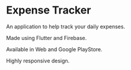 # Expense Tracker

An application to help track your daily expenses.

Made using Flutter and Firebase.

Available in Web and Google PlayStore.

Highly responsive design.
